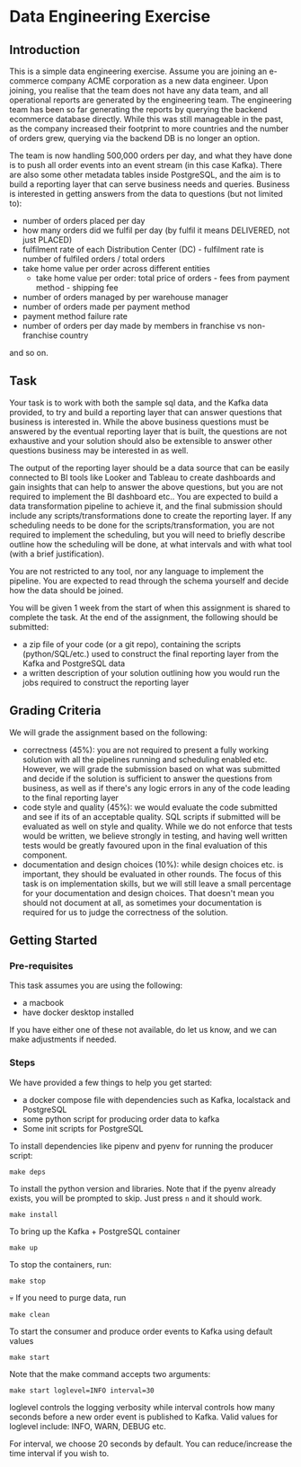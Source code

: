 # Data Engineering Exercise

## Introduction

This is a simple data engineering exercise. Assume you are joining an e-commerce company ACME corporation as a new
data engineer. Upon joining, you realise that the team does not have any data team, and all operational reports
are generated by the engineering team. The engineering team has been so far generating the reports by querying the
backend ecommerce database directly. While this was still manageable in the past, as the company increased their footprint to
more countries and the number of orders grew, querying via the backend DB is no longer an option.

The team is now handling 500,000 orders per day, and what they have done is to push all order events into an event stream (in this case Kafka). 
There are also some other metadata tables inside PostgreSQL, and the aim is to build a reporting layer that can serve business needs and queries.
Business is interested in getting answers from the data to questions (but not limited to):
- number of orders placed per day
- how many orders did we fulfil per day (by fulfil it means DELIVERED, not just PLACED)
- fulfilment rate of each Distribution Center (DC) - fulfilment rate is number of fulfiled orders / total orders
- take home value per order across different entities
  - take home value per order: total price of orders - fees from payment method - shipping fee
- number of orders managed by per warehouse manager
- number of orders made per payment method
- payment method failure rate
- number of orders per day made by members in franchise vs non-franchise country

and so on.

## Task

Your task is to work with both the sample sql data, and the Kafka data provided, to try and build a reporting layer
that can answer questions that business is interested in. While the above business questions must be answered by the eventual reporting
layer that is built, the questions are not exhaustive and your solution should also be extensible to answer other questions business
may be interested in as well.

The output of the reporting layer should be a data source that can be easily connected to BI tools like Looker and Tableau to
create dashboards and gain insights that can help to answer the above questions, but you are not required to implement the BI dashboard etc..
You are expected to build a data transformation pipeline to achieve it, and the final submission should include any scripts/transformations
done to create the reporting layer. If any scheduling needs to be done for the scripts/transformation, you are not required to implement the scheduling, but you
will need to briefly describe outline how the scheduling will be done, at what intervals and with what tool (with a brief justification).

You are not restricted to any tool, nor any language to implement the pipeline. You are expected to read through the schema yourself
and decide how the data should be joined.

You will be given 1 week from the start of when this assignment is shared to complete the task. At the end of the assignment,
the following should be submitted:
- a zip file of your code (or a git repo), containing the scripts (python/SQL/etc.) used to construct the final reporting layer
from the Kafka and PostgreSQL data
- a written description of your solution outlining how you would run the jobs required to construct the reporting layer


## Grading Criteria

We will grade the assignment based on the following:
- correctness (45%): you are not required to present a fully working solution with all the pipelines running and scheduling enabled etc. However,
we will grade the submission based on what was submitted and decide if the solution is sufficient to answer the questions from business,
as well as if there's any logic errors in any of the code leading to the final reporting layer
- code style and quality (45%): we would evaluate the code submitted and see if its of an acceptable quality. SQL scripts if submitted
will be evaluated as well on style and quality. While we do not enforce that tests would be written, we believe strongly in testing, 
and having well written tests would be greatly favoured upon in the final evaluation of this component.
- documentation and design choices (10%): while design choices etc. is important, they should be evaluated in other rounds. The focus
of this task is on implementation skills, but we will still leave a small percentage for your documentation and design choices. That doesn't
mean you should not document at all, as sometimes your documentation is required for us to judge the correctness of the solution.

## Getting Started

### Pre-requisites

This task assumes you are using the following:
- a macbook
- have docker desktop installed

If you have either one of these not available, do let us know, and we can make adjustments if needed.

### Steps

We have provided a few things to help you get started:
- a docker compose file with dependencies such as Kafka, localstack and PostgreSQL
- some python script for producing order data to kafka
- Some init scripts for PostgreSQL

To install dependencies like pipenv and pyenv for running the producer script:
```shell
make deps
```

To install the python version and libraries. Note that if the pyenv already exists, you will be prompted to skip. Just press
`n` and it should work.
```shell
make install
```

To bring up the Kafka + PostgreSQL container
```shell
make up
```

To stop the containers, run:
```shell
make stop
```

:skull: If you need to purge data, run
```shell
make clean
```

To start the consumer and produce order events to Kafka using default values
```shell
make start
```

Note that the make command accepts two arguments:
```shell
make start loglevel=INFO interval=30
```
loglevel controls the logging verbosity while interval controls how many seconds before a new order event is published to Kafka.
Valid values for loglevel include: INFO, WARN, DEBUG etc.

For interval, we choose 20 seconds by default. You can reduce/increase the time interval if you wish to.
